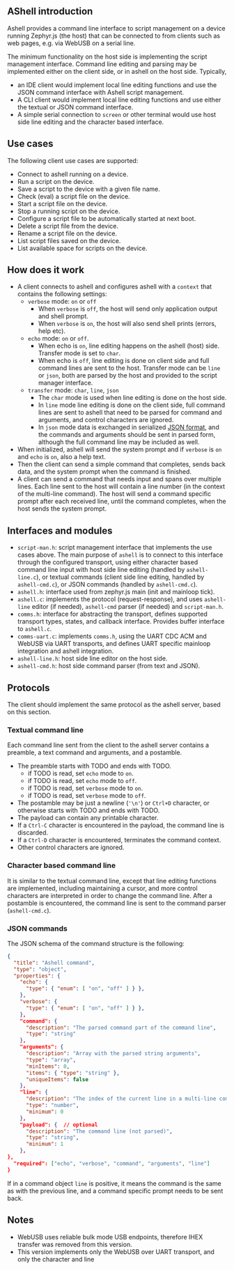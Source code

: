 
## AShell introduction
Ashell provides a command line interface to script management on a device running Zephyr.js (the host) that can be connected to from clients such as web pages, e.g. via WebUSB on a serial line.

The minimum functionality on the host side is implementing the script management interface. Command line editing and parsing may be implemented either on the client side, or in ashell on the host side. Typically,
- an IDE client would implement local line editing functions and use the JSON command interface with Ashell script management.
- A CLI client would implement local line editing functions and use either the textual or JSON command interface.
- A simple serial connection to `screen` or other terminal would use host side line editing and the character based interface.

## Use cases
The following client use cases are supported:
- Connect to ashell running on a device.
- Run a script on the device.
- Save a script to the device with a given file name.
- Check (eval) a script file on the device.
- Start a script file on the device.
- Stop a running script on the device.
- Configure a script file to be automatically started at next boot.
- Delete a script file from the device.
- Rename a script file on the device.
- List script files saved on the device.
- List available space for scripts on the device.

## How does it work
<a name="context"></a>
- A client connects to ashell and configures ashell with a `context` that contains the following settings:
  * `verbose` mode: `on` or `off`
    - When `verbose` is `off`, the host will send only application output and shell prompt.
    - When `verbose` is `on`, the host will also send shell prints (errors, help etc).
  * `echo` mode: `on` or `off`.
    - When echo is `on`, line editing happens on the ashell (host) side. Transfer mode is set to `char`.
    - When echo is `off`, line editing is done on client side and full command lines are sent to the host. Transfer mode can be `line` or `json`, both are parsed by the host and provided to the script manager interface.
  * `transfer` mode: `char`, `line`, `json`
    - The `char` mode is used when line editing is done on the host side.
    - In `line` mode line editing is done on the client side, full command lines are sent to ashell that need to be parsed for command and arguments, and control characters are ignored.
    - In `json` mode data is exchanged in serialized [JSON format](#jsonschema), and the commands and arguments should be sent in parsed form, although the full command line may be included as well.
- When initialized, ashell will send the system prompt and if `verbose` is `on` and `echo` is `on`, also a help text.
- Then the client can send a simple command that completes, sends back data, and the system prompt when the command is finished.
- A client can send a command that needs input and spans over multiple lines. Each line sent to the host will contain a line number (in the context of the multi-line command). The host will send a command specific prompt after each received line, until the command completes, when the host sends the system prompt.

## Interfaces and modules
- `script-man.h`: script management interface that implements the use cases above. The main purpose of `ashell` is to connect to this interface through the configured transport, using either character based command line input with host side line editing (handled by `ashell-line.c`), or textual commands (client side line editing, handled by `ashell-cmd.c`), or JSON commands (handled by `ashell-cmd.c`).
- `ashell.h`: interface used from zephyr.js main (init and mainloop tick).
- `ashell.c`: implements the protocol (request-response), and uses `ashell-line` editor (if needed), `ashell-cmd` parser (if needed) and `script-man.h`.
- `comms.h`: interface for abstracting the transport, defines supported transport types, states, and callback interface. Provides buffer interface to `ashell.c`.
- `comms-uart.c`: implements `comms.h`, using the UART CDC ACM and WebUSB via UART transports, and defines UART specific mainloop integration and ashell integration.
- `ashell-line.h`: host side line editor on the host side.
- `ashell-cmd.h`: host side command parser (from text and JSON).

## Protocols
The client should implement the same protocol as the ashell server, based on this section.

### Textual command line
Each command line sent from the client to the ashell server contains a preamble, a text command and arguments, and a postamble.
- The preamble starts with TODO and ends with TODO.
  * if TODO is read, set `echo` mode to `on`.
  * if TODO is read, set `echo` mode to `off`.
  * if TODO is read, set `verbose` mode to `on`.
  * if TODO is read, set `verbose` mode to `off`.
- The postamble may be just a newline (`'\n'`) or `Ctrl+D` character, or otherwise starts with TODO and ends with TODO.
- The payload can contain any printable character.
- If a `Ctrl-C` character is encountered in the payload, the command line is discarded.
- If a `Ctrl-D` character is encountered, terminates the command context.
- Other control characters are ignored.

### Character based command line
It is similar to the textual command line, except that line editing functions are implemented, including maintaining a cursor, and more control characters are interpreted in order to change the command line. After a postamble is encountered, the command line is sent to the command parser (`ashell-cmd.c`).

### JSON commands
<a name="jsonschema"></a>
The JSON schema of the command structure is the following:
```json
{
  "title": "Ashell command",
  "type": "object",
  "properties": {
    "echo": {
      "type": { "enum": [ "on", "off" ] } },
    },
    "verbose": {
      "type": { "enum": [ "on", "off" ] } },
    },
    "command": {
      "description": "The parsed command part of the command line",
      "type": "string"
    },
    "arguments": {
      "description": "Array with the parsed string arguments",
      "type": "array",
      "minItems": 0,
      "items": { "type": "string" },
      "uniqueItems": false
    },
    "line": {
      "description": "The index of the current line in a multi-line command",
      "type": "number",
      "minimum": 0
    },
    "payload": {  // optional
      "description": "The command line (not parsed)",
      "type": "string",
      "minimum": 1
    },
},
  "required": ["echo", "verbose", "command", "arguments", "line"]
}
```
If in a command object `line` is positive, it means the command is the same as with the previous line, and a command specific prompt needs to be sent back.

## Notes
- WebUSB uses reliable bulk mode USB endpoints, therefore IHEX transfer was removed from this version.
- This version implements only the WebUSB over UART transport, and only the character and line
